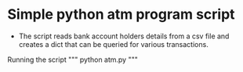 # Simple python atm program script
- The script reads bank account holders details from a csv file and creates a dict that can be queried for various transactions.

Running the script
"""
python atm.py
"""